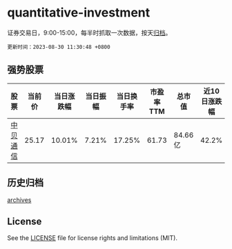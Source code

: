 # quantitative-investment

证券交易日，9:00-15:00，每半时抓取一次数据，按天[归档](archives)。

`更新时间：2023-08-30 11:30:48 +0800`

## 强势股票

|股票|当前价|当日涨跌幅|当日振幅|当日换手率|市盈率TTM|总市值|近10日涨跌幅|
|----|----|----|----|----|----|----|----|
|[中贝通信](https://xueqiu.com/S/SH603220)|25.17|10.01%|7.21%|17.25%|61.73|84.66亿|42.2%|

## 历史归档

[archives](archives)

## License

See the [LICENSE](LICENSE) file for license rights and limitations (MIT).